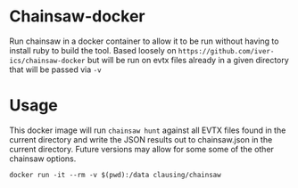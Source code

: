 # Chainsaw-docker

Run chainsaw in a docker container to allow it to be run without having to install ruby to build the tool. Based loosely on `https://github.com/iver-ics/chainsaw-docker` but will be run on evtx files already in a given directory that will be passed via `-v`

# Usage

This docker image will run `chainsaw hunt` against all EVTX files found in the current directory and write the JSON results out to chainsaw.json in the current directory. Future versions may allow for some some of the other chainsaw options.

`docker run -it --rm -v $(pwd):/data clausing/chainsaw`
